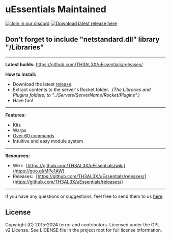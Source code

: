 # uEssentials Maintained

[![Join in our discord](https://discordapp.com/api/guilds/869187450159923221/widget.png)](https://discord.gg/wWtjUcvXQp)
[![Download latest release here](https://img.shields.io/badge/download-latest_release-brightgreen.svg?maxAge=2592000)](https://github.com/TH3AL3X/uEssentials/releases/)

## Don't forget to include "netstandard.dll" library "/Libraries"

---
**Latest builds:** https://github.com/TH3AL3X/uEssentials/releases/

**How to Install:**

- Download the latest [release](https://github.com/TH3AL3X/uEssentials/releases).
- Extract contents to the server's Rocket folder. _(The Libraries and Plugins folders, to "../Servers/ServerName/Rocket/Plugins".)_
- Have fun!

---

**Features:**
- Kits
- Warps
- [Over 60 commands](https://github.com/TH3AL3X/uEssentials/wiki/Command%E2%80%90Reference)
- Intuitive and easy module system

---

**Resources:**
- Wiki: [https://github.com/TH3AL3X/uEssentials/wiki](https://goo.gl/MPe1AW)
- Releases: [https://github.com/TH3AL3X/uEssentials/releases/](https://github.com/TH3AL3X/uEssentials/releases/)

---

If you have any questions or suggestions, feel free to send them to us [here](https://github.com/TH3AL3X/uEssentials/issues).

## License
Copyright (C) 2015-2024 terror and contributors.
Licensed under the GPL v2 License. See LICENSE file in the project root for full license information.
